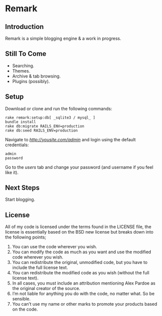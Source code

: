 Remark
======

Introduction
------------

Remark is a simple blogging engine & a work in progress.

Still To Come
-------------

- Searching.
- Themes.
- Archive & tab browsing.
- Plugins (possibly).

Setup
-----

Download or clone and run the following commands:

	rake remark:setup:db[ _sqlite3 / mysql_ ]
	bundle install
	rake db:migrate RAILS_ENV=production
	rake db:seed RAILS_ENV=production

Navigate to _http://yousite.com/admin_ and login using the default credentials:

	admin
	password
	
Go to the _users_ tab and change your password (and username if you feel like it).

Next Steps
----------

Start blogging.

License
-------

All of my code is licensed under the terms found in the LICENSE file, the license is essentially based
on the BSD new license but breaks down into the following points;

1. You can use the code wherever you wish.
2. You can modify the code as much as you want and use the modified code wherever you wish.
3. You can redistribute the original, unmodified code, but you have to include the full license text.
4. You can redistribute the modified code as you wish (without the full license text).
5. In all cases, you must include an attribution mentioning Alex Pardoe as the original creator of the source.
6. I’m not liable for anything you do with the code, no matter what. So be sensible.
7. You can’t use my name or other marks to promote your products based on the code.
